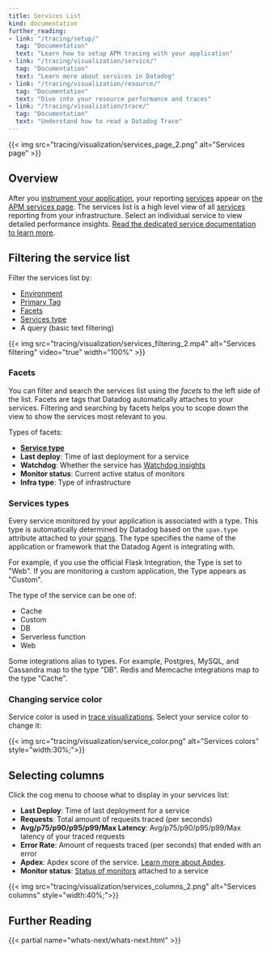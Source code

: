 ```yaml
---
title: Services List
kind: documentation
further_reading:
- link: "/tracing/setup/"
  tag: "Documentation"
  text: "Learn how to setup APM tracing with your application"
- link: "/tracing/visualization/service/"
  tag: "Documentation"
  text: "Learn more about services in Datadog"
- link: "/tracing/visualization/resource/"
  tag: "Documentation"
  text: "Dive into your resource performance and traces"
- link: "/tracing/visualization/trace/"
  tag: "Documentation"
  text: "Understand how to read a Datadog Trace"
---
```


{{< img src="tracing/visualization/services_page_2.png" alt="Services page"  >}}

## Overview 

After you [instrument your application][1], your reporting [services][2] appear on [the APM services page][3]. The services list is a high level view of all [services][4] reporting from your infrastructure.
Select an individual service to view detailed performance insights. [Read the dedicated service documentation to learn more][4].

## Filtering the service list

Filter the services list by:

* [Environment][5]
* [Primary Tag][6]
* [Facets](#facets)
* [Services type](#services-types)
* A query (basic text filtering)


{{< img src="tracing/visualization/services_filtering_2.mp4" alt="Services filtering" video="true"  width="100%" >}}

### Facets

You can filter and search the services list using the _facets_ to the left side of the list. Facets are tags that Datadog automatically attaches to your services. Filtering and searching by facets helps you to scope down the view to show the services most relevant to you.

Types of facets:

* [**Service type**](#services-types)
* **Last deploy**: Time of last deployment for a service
* **Watchdog**: Whether the service has [Watchdog insights][7]
* **Monitor status**: Current active status of monitors
* **Infra type**: Type of infrastructure

### Services types

Every service monitored by your application is associated with a type. This type is automatically determined by Datadog based on the `span.type` attribute attached to your [spans][8]. The type specifies the name of the application or framework that the Datadog Agent is integrating with.

For example, if you use the official Flask Integration, the Type is set to "Web". If you are monitoring a custom application, the Type appears as "Custom".

The type of the service can be one of:

*  Cache
*  Custom
*  DB
*  Serverless function
*  Web

Some integrations alias to types. For example, Postgres, MySQL, and Cassandra map to the type "DB". Redis and Memcache integrations map to the type "Cache".

### Changing service color

Service color is used in [trace visualizations][9]. Select your service color to change it:

{{< img src="tracing/visualization/service_color.png" alt="Services colors"  style="width:30%;">}}

## Selecting columns

Click the cog menu to choose what to display in your services list:

* **Last Deploy**: Time of last deployment for a service
* **Requests**: Total amount of requests traced (per seconds)
* **Avg/p75/p90/p95/p99/Max Latency**: Avg/p75/p90/p95/p99/Max latency of your traced requests
* **Error Rate**: Amount of requests traced (per seconds) that ended with an error
* **Apdex**: Apdex score of the service. [Learn more about Apdex][10].
* **Monitor status**: [Status of monitors][11] attached to a service

{{< img src="tracing/visualization/services_columns_2.png" alt="Services columns"  style="width:40%;">}}

## Further Reading

{{< partial name="whats-next/whats-next.html" >}}

[1]: /tracing/send_traces/
[2]: /tracing/visualization/#services
[3]: https://app.datadoghq.com/apm/services
[4]: /tracing/visualization/service/
[5]: /tracing/guide/setting_primary_tags_to_scope/#environment
[6]: /tracing/guide/setting_primary_tags_to_scope/
[7]: /watchdog/
[8]: /tracing/visualization/trace/#spans
[9]: /tracing/visualization/trace/
[10]: /tracing/faq/how-to-configure-an-apdex-for-your-traces-with-datadog-apm/
[11]: /tracing/visualization/service/#service-monitor
